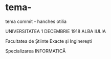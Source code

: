 # tema-
tema commit - hanches otilia

UNIVERSITATEA 1 DECEMBRIE 1918 ALBA IULIA

Facultatea de Știinte Exacte și Inginerești

Specializarea INFORMATICĂ
